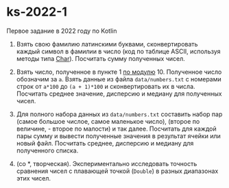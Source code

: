 # ks-2022-1
Первое задание в 2022 году по Kotlin

1. Взять свою фамилию латинскими буквами, сконвертировать каждый символ в фамилии в число (код по таблице ASCII, используя методы типа [Char](https://kotlinlang.org/api/latest/jvm/stdlib/kotlin/-char/)). Посчитать сумму полученных чисел.

2. Взять число, полученное в пункте 1 [по модулю](https://ru.wikipedia.org/wiki/%D0%94%D0%B5%D0%BB%D0%B5%D0%BD%D0%B8%D0%B5_%D1%81_%D0%BE%D1%81%D1%82%D0%B0%D1%82%D0%BA%D0%BE%D0%BC) 10. Полученное число обозначим за `a`. Взять данные из файла `data/numbers.txt` c номерами строк от `a*100` до `(a + 1)*100` и сконвертировать их в числа. Посчитать среднее значение, дисперсию и медиану для полученных чисел.

3. Для полного набора данных из `data/numbers.txt` составить набор пар (самое большое числое, самое маленькое число), (второе по величине, - второе по малости) и так далее. Посчитать для каждой пары сумму и вывести полученные значения в результат ячейки или новый файл. Посчитать среднее, дисперсию и медиану для полученного списка.

4. (со *, творческая). Экспериментально исследовать точность сравнения чисел с плавающей точкой (`Double`) в разных диапазонах этих чисел.
